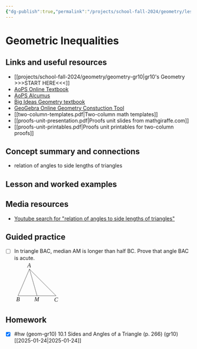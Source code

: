 ```yaml
---
{"dg-publish":true,"permalink":"/projects/school-fall-2024/geometry/lessons/10-1-geometric-inequalities/"}
---
```



#  Geometric Inequalities

## Links and useful resources 

- [[projects/school-fall-2024/geometry/geometry-gr10\|gr10's Geometry >>>START HERE<<<]]
- [AoPS Online Textbook](https://artofproblemsolving.com/ebooks/intro-geometry-ebook/c0toc)
- [AoPS Alcumus](https://artofproblemsolving.com/teacher/students)
- [Big Ideas Geometry textbook](https://bim.easyaccessmaterials.com/?level=12)
- [GeoGebra Online Geometry Constuction Tool](https://www.geogebra.org/geometry?lang=en/)
- [[two-column-templates.pdf|Two-column math templates]]
- [[proofs-unit-presentation.pdf|Proofs unit slides from mathgiraffe.com]]
- [[proofs-unit-printables.pdf|Proofs unit printables for two-column proofs]]



## Concept summary and connections


- relation of angles to side lengths of triangles 

## Lesson and worked examples



## Media resources

- [Youtube search for "relation of angles to side lengths of triangles"](https://www.youtube.com/results?search_query=relation%20of%20angles%20to%20side%20lengths%20of%20triangles) 

## Guided practice


- [ ] In triangle BAC, median AM is longer than half BC. Prove that angle BAC is acute.  
<svg viewBox="0 0 124.99999999999999 114.93749999999999" preserveAspectRatio="xMinYMin meet" data-src="chap14diag-9" xmlns:dc="http://purl.org/dc/elements/1.1/" xmlns:cc="http://creativecommons.org/ns#" xmlns:rdf="http://www.w3.org/1999/02/22-rdf-syntax-ns#" xmlns:svg="http://www.w3.org/2000/svg" xmlns="http://www.w3.org/2000/svg" xmlns:inkscape="http://www.inkscape.org/namespaces/inkscape" version="1.1" width="124.99999999999999" height="114.93749999999999"  xml:space="preserve"><metadata ><rdf:RDF><cc:Work rdf:about=""><dc:format>image/svg+xml</dc:format><dc:type rdf:resource="http://purl.org/dc/dcmitype/StillImage" /></cc:Work></rdf:RDF></metadata><defs ><clipPath id="chap14diag-9-clipPath18"><path d="M 0,0 80,0 80,73 0,73 0,0 z"  /></clipPath></defs><g transform="translate(5,5)"><g transform="scale(1.15)"><g transform="matrix(1.25,0,0,-1.25,0,91.25)" ><g ><g ><g clip-path="url(#chap14diag-9-clipPath18)" ><g transform="translate(0,73)" ><g transform="translate(25,-62)" ><path d="M 14.39978,0 0,50.39978 -21.60022,0 l 72,0 L 0,50.39978"  style="fill:none;stroke:currentColor;stroke-width:0.5;stroke-linecap:round;stroke-linejoin:round;stroke-miterlimit:10;stroke-opacity:1;stroke-dasharray:none" /><g transform="translate(0,73)" ><text transform="matrix(1,0,0,-1,46.7616,-83.7073)" ><tspan x="0" y="0"  style="font-size:10.90909958px;font-variant:normal;writing-mode:lr-tb;fill:currentColor;fill-opacity:1;fill-rule:nonzero;stroke:none;font-family:STIX;font-style:italic">C</tspan><tspan x="-71.694504" y="-0.20190001"  style="font-size:10.90909958px;font-variant:normal;writing-mode:lr-tb;fill:currentColor;fill-opacity:1;fill-rule:nonzero;stroke:none;font-family:STIX;font-style:italic">B</tspan><tspan x="-50.699699" y="-64.178001"  style="font-size:10.90909958px;font-variant:normal;writing-mode:lr-tb;fill:currentColor;fill-opacity:1;fill-rule:nonzero;stroke:none;font-family:STIX;font-style:italic">A</tspan><tspan x="-37.510899" y="-0.20190001"  style="font-size:10.90909958px;font-variant:normal;writing-mode:lr-tb;fill:currentColor;fill-opacity:1;fill-rule:nonzero;stroke:none;font-family:STIX;font-style:italic">M</tspan></text> </g></g></g></g></g></g></g></g></g></svg>

## Homework


- [x] #hw (geom-gr10) 10.1 Sides and Angles of a Triangle  (p. 266) (gr10) [[2025-01-24\|2025-01-24]]


